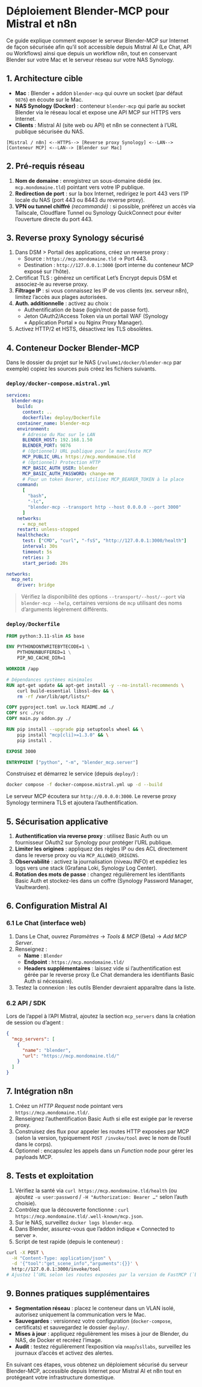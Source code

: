 # Déploiement Blender-MCP pour Mistral et n8n

Ce guide explique comment exposer le serveur Blender-MCP sur Internet de façon sécurisée afin qu’il soit accessible depuis Mistral AI (Le Chat, API ou Workflows) ainsi que depuis un workflow n8n, tout en conservant Blender sur votre Mac et le serveur réseau sur votre NAS Synology.

## 1. Architecture cible

- **Mac** : Blender + addon `blender-mcp` qui ouvre un socket (par défaut `9876`) en écoute sur le Mac.
- **NAS Synology (Docker)** : conteneur `blender-mcp` qui parle au socket Blender via le réseau local et expose une API MCP sur HTTPS vers Internet.
- **Clients** : Mistral AI (site web ou API) et n8n se connectent à l’URL publique sécurisée du NAS.

```
[Mistral / n8n] <--HTTPS--> [Reverse proxy Synology] <--LAN--> [Conteneur MCP] <--LAN--> [Blender sur Mac]
```

## 2. Pré-requis réseau

1. **Nom de domaine** : enregistrez un sous-domaine dédié (ex. `mcp.mondomaine.tld`) pointant vers votre IP publique.
2. **Redirection de port** : sur la box Internet, redirigez le port 443 vers l’IP locale du NAS (port 443 ou 8443 du reverse proxy).
3. **VPN ou tunnel chiffré** *(recommandé)* : si possible, préférez un accès via Tailscale, Cloudflare Tunnel ou Synology QuickConnect pour éviter l’ouverture directe du port 443.

## 3. Reverse proxy Synology sécurisé

1. Dans DSM > Portail des applications, créez un reverse proxy :
   - Source : `https://mcp.mondomaine.tld` → Port 443.
   - Destination : `http://127.0.0.1:3000` (port interne du conteneur MCP exposé sur l’hôte).
2. Certificat TLS : générez un certificat Let’s Encrypt depuis DSM et associez-le au reverse proxy.
3. **Filtrage IP** : si vous connaissez les IP de vos clients (ex. serveur n8n), limitez l’accès aux plages autorisées.
4. **Auth. additionnelle** : activez au choix :
   - Authentification de base (login/mot de passe fort).
   - Jeton OAuth2/Access Token via un portail WAF (Synology « Application Portal » ou Nginx Proxy Manager).
5. Activez HTTP/2 et HSTS, désactivez les TLS obsolètes.

## 4. Conteneur Docker Blender-MCP

Dans le dossier du projet sur le NAS (`/volume1/docker/blender-mcp` par exemple) copiez les sources puis créez les fichiers suivants.

### `deploy/docker-compose.mistral.yml`

```yaml
services:
  blender-mcp:
    build:
      context: ..
      dockerfile: deploy/Dockerfile
    container_name: blender-mcp
    environment:
      # Adresse du Mac sur le LAN
      BLENDER_HOST: 192.168.1.50
      BLENDER_PORT: 9876
      # (Optionnel) URL publique pour le manifeste MCP
      MCP_PUBLIC_URL: https://mcp.mondomaine.tld
      # (Optionnel) Protection HTTP
      MCP_BASIC_AUTH_USER: blender
      MCP_BASIC_AUTH_PASSWORD: change-me
      # Pour un token Bearer, utilisez MCP_BEARER_TOKEN à la place
    command:
      [
        "bash",
        "-lc",
        "blender-mcp --transport http --host 0.0.0.0 --port 3000"
      ]
    networks:
      - mcp_net
    restart: unless-stopped
    healthcheck:
      test: ["CMD", "curl", "-fsS", "http://127.0.0.1:3000/health"]
      interval: 30s
      timeout: 5s
      retries: 3
      start_period: 20s

networks:
  mcp_net:
    driver: bridge
```

> Vérifiez la disponibilité des options `--transport/--host/--port` via `blender-mcp --help`, certaines versions de `mcp` utilisant des noms d’arguments légèrement différents.

### `deploy/Dockerfile`

```dockerfile
FROM python:3.11-slim AS base

ENV PYTHONDONTWRITEBYTECODE=1 \
    PYTHONUNBUFFERED=1 \
    PIP_NO_CACHE_DIR=1

WORKDIR /app

# Dépendances systèmes minimales
RUN apt-get update && apt-get install -y --no-install-recommends \
    curl build-essential libssl-dev && \
    rm -rf /var/lib/apt/lists/*

COPY pyproject.toml uv.lock README.md ./
COPY src ./src
COPY main.py addon.py ./ 

RUN pip install --upgrade pip setuptools wheel && \
    pip install "mcp[cli]>=1.3.0" && \
    pip install .

EXPOSE 3000

ENTRYPOINT ["python", "-m", "blender_mcp.server"]
```

Construisez et démarrez le service (depuis `deploy/`) :

```bash
docker compose -f docker-compose.mistral.yml up -d --build
```

Le serveur MCP écoutera sur `http://0.0.0.0:3000`. Le reverse proxy Synology terminera TLS et ajoutera l’authentification.

## 5. Sécurisation applicative

1. **Authentification via reverse proxy** : utilisez Basic Auth ou un fournisseur OAuth2 sur Synology pour protéger l’URL publique.
2. **Limiter les origines** : appliquez des règles IP ou des ACL directement dans le reverse proxy ou via `MCP_ALLOWED_ORIGINS`.
3. **Observabilité** : activez la journalisation (niveau INFO) et expédiez les logs vers une stack (Grafana Loki, Synology Log Center).
4. **Rotation des mots de passe** : changez régulièrement les identifiants Basic Auth et stockez-les dans un coffre (Synology Password Manager, Vaultwarden).

## 6. Configuration Mistral AI

### 6.1 Le Chat (interface web)

1. Dans Le Chat, ouvrez *Paramètres* → *Tools & MCP* (Beta) → *Add MCP Server*.
2. Renseignez :
   - **Name** : `Blender`
   - **Endpoint** : `https://mcp.mondomaine.tld/`
   - **Headers supplémentaires** : laissez vide si l’authentification est gérée par le reverse proxy (Le Chat demandera les identifiants Basic Auth si nécessaire).
3. Testez la connexion : les outils Blender devraient apparaître dans la liste.

### 6.2 API / SDK

Lors de l’appel à l’API Mistral, ajoutez la section `mcp_servers` dans la création de session ou d’agent :

```json
{
  "mcp_servers": [
    {
      "name": "blender",
      "url": "https://mcp.mondomaine.tld/"
    }
  ]
}
```

## 7. Intégration n8n

1. Créez un *HTTP Request* node pointant vers `https://mcp.mondomaine.tld/`.
2. Renseignez l’authentification Basic Auth si elle est exigée par le reverse proxy.
3. Construisez des flux pour appeler les routes HTTP exposées par MCP (selon la version, typiquement `POST /invoke/tool` avec le nom de l’outil dans le corps).
4. Optionnel : encapsulez les appels dans un *Function* node pour gérer les payloads MCP.

## 8. Tests et exploitation

1. Vérifiez la santé via `curl https://mcp.mondomaine.tld/health` (ou ajoutez `-u user:password` / `-H "Authorization: Bearer …"` selon l’auth choisie).
2. Contrôlez que la découverte fonctionne : `curl https://mcp.mondomaine.tld/.well-known/mcp.json`.
3. Sur le NAS, surveillez `docker logs blender-mcp`.
4. Dans Blender, assurez-vous que l’addon indique « Connected to server ».
5. Script de test rapide (depuis le conteneur) :

```bash
curl -X POST \
  -H "Content-Type: application/json" \
  -d '{"tool":"get_scene_info","arguments":{}}' \
  http://127.0.0.1:3000/invoke/tool
# Ajustez l’URL selon les routes exposées par la version de FastMCP (`blender-mcp --help` affiche les chemins disponibles).
```

## 9. Bonnes pratiques supplémentaires

- **Segmentation réseau** : placez le conteneur dans un VLAN isolé, autorisez uniquement la communication vers le Mac.
- **Sauvegardes** : versionnez votre configuration (`docker-compose`, certificats) et sauvegardez le dossier `deploy/`.
- **Mises à jour** : appliquez régulièrement les mises à jour de Blender, du NAS, de Docker et recréez l’image.
- **Audit** : testez régulièrement l’exposition via `nmap`/`ssllabs`, surveillez les journaux d’accès et activez des alertes.

En suivant ces étapes, vous obtenez un déploiement sécurisé du serveur Blender-MCP, accessible depuis Internet pour Mistral AI et n8n tout en protégeant votre infrastructure domestique.
